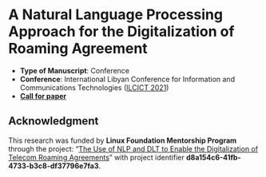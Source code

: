 # A Natural Language Processing Approach for the Digitalization of Roaming Agreement
- **Type of Manuscript**: Conference
- **Conference**:  International Libyan Conference for Information and Communications Technologies ([ILCICT 2021](https://ilcict.lit.ly/en/))
- [**Call for paper**](https://lit.ly/doc/ilcict2021_v2_en_pages.pdf)

## Acknowledgment
This research was funded by **Linux Foundation Mentorship Program** through the project: “[The Use of NLP and DLT to Enable the Digitalization of Telecom Roaming Agreements](https://wiki.hyperledger.org/display/INTERN/The+Use+of+NLP+and+DLT+to+Enable+the+Digitalization+of+Telecom+Roaming+Agreements)” with project identifier **d8a154c6-41fb-4733-b3c8-df37796e7fa3**.